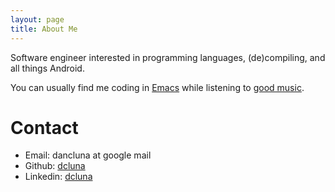```yaml
---
layout: page
title: About Me
---
```


Software engineer interested in programming languages, (de)compiling, and all things Android.

You can usually find me coding in [Emacs](https://github.com/syl20bnr/spacemacs) while listening to [good music](http://musicforprogramming.net/).

Contact
=======

* Email: dancluna at google mail
* Github: [dcluna](http://www.github.com/dcluna)
* Linkedin: [dcluna](https://www.linkedin.com/in/dcluna)
